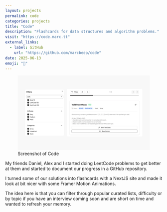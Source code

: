 ```yaml
---
layout: projects
permalink: code
categories: projects
title: "Code"
description: "Flashcards for data structures and algorithm problems."
visit: "https://code.marc.tt"
external_links:
  - label: GitHub
    url: "https://github.com/marcbeep/code"
date: 2025-06-13
emoji: "🦆"
---
```


<figure>
  <img src="assets/projects/code/1.webp" alt="Screenshot of Code">
  <figcaption>Screenshot of Code</figcaption>
</figure>

My friends Daniel, Alex and I started doing LeetCode problems to get better at them and started to document our progress in a GitHub repository.

I turned some of our solutions into flashcards with a NextJS site and made it look at bit nicer with some Framer Motion Animations.

The idea here is that you can filter through popular curated lists, difficulty or by topic if you have an interview coming soon and are short on time and wanted to refresh your memory.